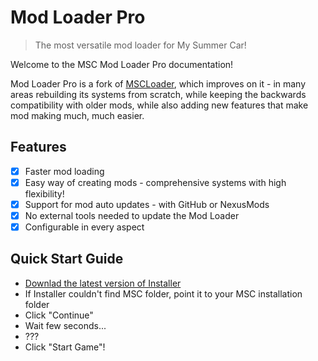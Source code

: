 # Mod Loader Pro

> The most versatile mod loader for My Summer Car!

Welcome to the MSC Mod Loader Pro documentation!

Mod Loader Pro is a fork of [MSCLoader](https://github.com/piotrulos/MSCModLoader), which improves on it - in many areas rebuilding its systems from scratch, while keeping the backwards compatibility with older mods, while also adding new features that make mod making much, much easier.

## Features

- [x] Faster mod loading
- [x] Easy way of creating mods - comprehensive systems with high flexibility!
- [x] Support for mod auto updates - with GitHub or NexusMods
- [x] No external tools needed to update the Mod Loader
- [x] Configurable in every aspect

## Quick Start Guide

- [Downlad the latest version of Installer](https://github.com/MSCLoaderPro/docs/releases)
- If Installer couldn't find MSC folder, point it to your MSC installation folder
- Click "Continue"
- Wait few seconds...
- ???
- Click "Start Game"!

<script>
var sequence = [ 38, 38, 40, 40, 37, 39, 37, 39, 66, 65 ];
var position = 0;

document.addEventListener('keydown', function(event) {
    if (event.keyCode == sequence[position]) {
        position++;
        if (position >= sequence.length) {
            window.location.href = "#/Snake.md";
        }
    }
    else {
        position = 0;
    }
});
</script>
